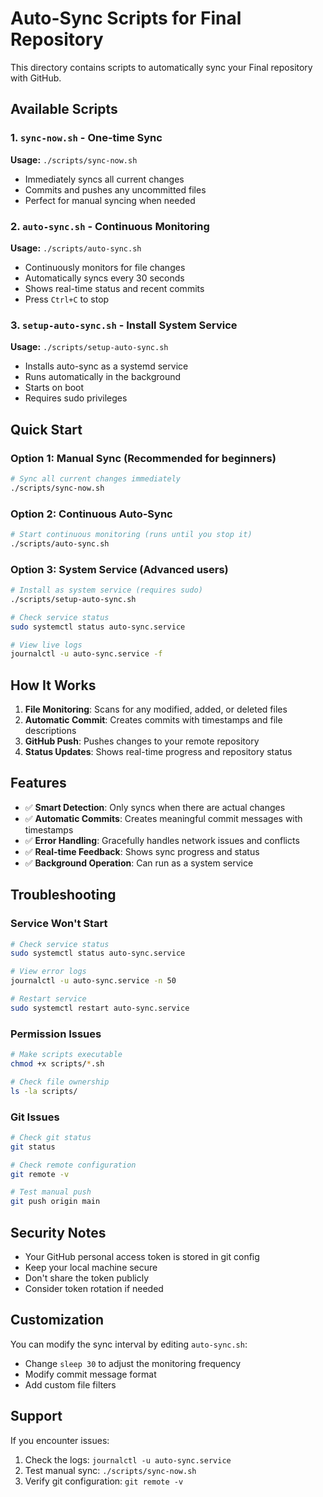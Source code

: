 # Auto-Sync Scripts for Final Repository

This directory contains scripts to automatically sync your Final repository with GitHub.

## Available Scripts

### 1. `sync-now.sh` - One-time Sync

**Usage:** `./scripts/sync-now.sh`

- Immediately syncs all current changes
- Commits and pushes any uncommitted files
- Perfect for manual syncing when needed

### 2. `auto-sync.sh` - Continuous Monitoring

**Usage:** `./scripts/auto-sync.sh`

- Continuously monitors for file changes
- Automatically syncs every 30 seconds
- Shows real-time status and recent commits
- Press `Ctrl+C` to stop

### 3. `setup-auto-sync.sh` - Install System Service

**Usage:** `./scripts/setup-auto-sync.sh`

- Installs auto-sync as a systemd service
- Runs automatically in the background
- Starts on boot
- Requires sudo privileges

## Quick Start

### Option 1: Manual Sync (Recommended for beginners)

```bash
# Sync all current changes immediately
./scripts/sync-now.sh
```

### Option 2: Continuous Auto-Sync

```bash
# Start continuous monitoring (runs until you stop it)
./scripts/auto-sync.sh
```

### Option 3: System Service (Advanced users)

```bash
# Install as system service (requires sudo)
./scripts/setup-auto-sync.sh

# Check service status
sudo systemctl status auto-sync.service

# View live logs
journalctl -u auto-sync.service -f
```

## How It Works

1. **File Monitoring**: Scans for any modified, added, or deleted files
2. **Automatic Commit**: Creates commits with timestamps and file descriptions
3. **GitHub Push**: Pushes changes to your remote repository
4. **Status Updates**: Shows real-time progress and repository status

## Features

- ✅ **Smart Detection**: Only syncs when there are actual changes
- ✅ **Automatic Commits**: Creates meaningful commit messages with timestamps
- ✅ **Error Handling**: Gracefully handles network issues and conflicts
- ✅ **Real-time Feedback**: Shows sync progress and status
- ✅ **Background Operation**: Can run as a system service

## Troubleshooting

### Service Won't Start

```bash
# Check service status
sudo systemctl status auto-sync.service

# View error logs
journalctl -u auto-sync.service -n 50

# Restart service
sudo systemctl restart auto-sync.service
```

### Permission Issues

```bash
# Make scripts executable
chmod +x scripts/*.sh

# Check file ownership
ls -la scripts/
```

### Git Issues

```bash
# Check git status
git status

# Check remote configuration
git remote -v

# Test manual push
git push origin main
```

## Security Notes

- Your GitHub personal access token is stored in git config
- Keep your local machine secure
- Don't share the token publicly
- Consider token rotation if needed

## Customization

You can modify the sync interval by editing `auto-sync.sh`:

- Change `sleep 30` to adjust the monitoring frequency
- Modify commit message format
- Add custom file filters

## Support

If you encounter issues:

1. Check the logs: `journalctl -u auto-sync.service`
2. Test manual sync: `./scripts/sync-now.sh`
3. Verify git configuration: `git remote -v`
